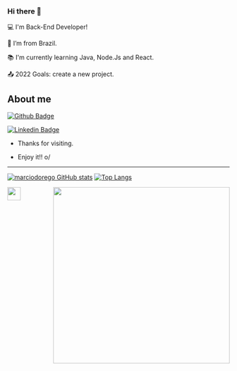 ### Hi there 👋

:computer: I'm Back-End Developer!

:house_with_garden: I’m from Brazil.

:books: I'm currently learning Java, Node.Js and React.

:outbox_tray: 2022 Goals: create a new project.

 

## About me

[![Github Badge](https://img.shields.io/badge/-Github-000?style=flat-square&logo=Github&logoColor=white&link=https://github.com/marciodorego)](https://github.com/marciodorego)

[![Linkedin Badge](https://img.shields.io/badge/-LinkedIn-blue?style=flat-square&logo=Linkedin&logoColor=white&link=linkedin.com/in/marcio-do-rego-2809b5101)](linkedin.com/in/marcio-do-rego-2809b5101)

- Thanks for visiting.

- Enjoy it!! o/

----------------------------------------------------------------------------------

[![marciodorego GitHub stats](https://github-readme-stats.vercel.app/api?username=marciodorego&theme=dark&show_icons=true&count_private=true)](https://github.com/marciodorego/github-readme-stats)
[![Top Langs](https://github-readme-stats.vercel.app/api/top-langs/?username=marciodorego&count_private=true)](https://github.com/marciodorego/github-readme-stats)

<img src=https://github.com/TheDudeThatCode/TheDudeThatCode/blob/master/Assets/Earth.gif width="30">

<img align="right" width="400" height="400" src="coloque_o_link_de_uma_foto_aqui">



<!--
**marciodorego/marciodorego** is a ✨ _special_ ✨ repository because its `README.md` (this file) appears on your GitHub profile.

Here are some ideas to get you started:

- 🔭 I’m currently working on ...
- 🌱 I’m currently learning ...
- 👯 I’m looking to collaborate on ...
- 🤔 I’m looking for help with ...
- 💬 Ask me about ...
- 📫 How to reach me: ...
- 😄 Pronouns: ...
- ⚡ Fun fact: ...
-->
